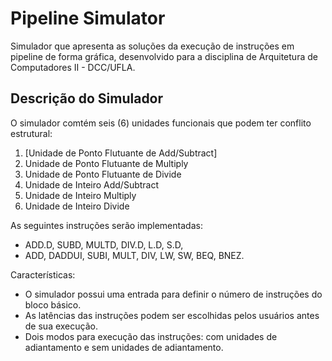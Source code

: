 # Pipeline Simulator
Simulador que apresenta as soluções da execução de instruções em pipeline de forma gráfica, desenvolvido para a disciplina de Arquitetura de Computadores II - DCC/UFLA.

## Descrição do Simulador
O simulador comtém seis (6) unidades funcionais que podem ter conflito estrutural:
1. [Unidade de Ponto Flutuante de Add/Subtract]
2. Unidade de Ponto Flutuante de Multiply
3. Unidade de Ponto Flutuante de Divide
4. Unidade de Inteiro Add/Subtract
5. Unidade de Inteiro Multiply
6. Unidade de Inteiro Divide

As seguintes instruções serão implementadas:
* ADD.D, SUBD, MULTD, DIV.D, L.D, S.D, 
* ADD, DADDUI, SUBI, MULT, DIV, LW, SW, BEQ, BNEZ.

Características:
* O simulador possui uma entrada para definir o número de instruções do bloco básico.
* As latências das instruções podem ser escolhidas pelos usuários antes de sua execução.
* Dois modos para execução das instruções: com unidades de adiantamento e sem unidades de adiantamento.
